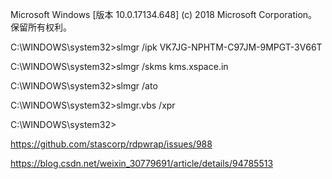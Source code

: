 Microsoft Windows [版本 10.0.17134.648]
(c) 2018 Microsoft Corporation。保留所有权利。

C:\WINDOWS\system32>slmgr /ipk VK7JG-NPHTM-C97JM-9MPGT-3V66T

C:\WINDOWS\system32>slmgr /skms kms.xspace.in

C:\WINDOWS\system32>slmgr /ato

C:\WINDOWS\system32>slmgr.vbs /xpr

C:\WINDOWS\system32>





https://github.com/stascorp/rdpwrap/issues/988



https://blog.csdn.net/weixin_30779691/article/details/94785513